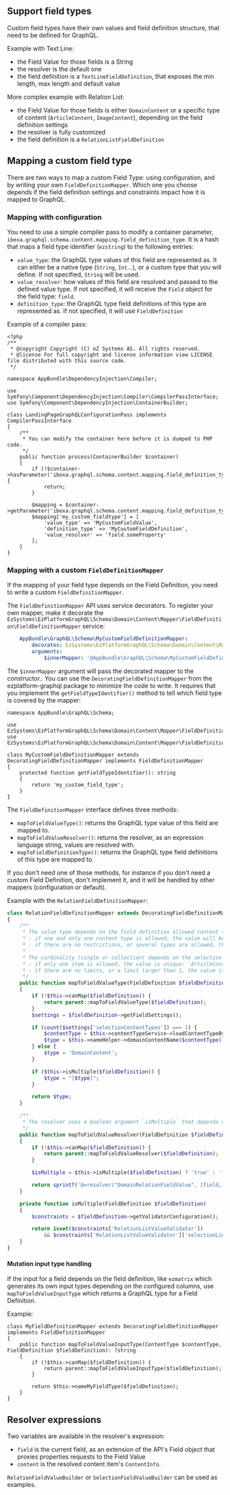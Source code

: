## Support field types

Custom field types have their own values and field definition structure, that need to be defined for GraphQL.

Example with Text Line:
- the Field Value for those fields is a String
- the resolver is the default one
- the field definition is a `TextLineFieldDefinition`, that exposes the min length, max length and default value

More complex example with Relation List:
- the Field Value for those fields is either `DomainContent` or a specific type of content (`ArticleContent`, `ImageContent`),
  depending on the field definition settings
- the resolver is fully customized
- the field definition is a `RelationListFieldDefinition`

## Mapping a custom field type
There are two ways to map a custom Field Type: using configuration, and by writing your own `FieldDefinitionMapper`.
Which one you choose depends if the field definition settings and constraints impact how it is mapped to GraphQL.

### Mapping with configuration
You need to use a simple compiler pass to modify a container parameter, `ibexa.graphql.schema.content.mapping.field_definition_type`.
It is a hash that maps a field type identifier (`ezstring`) to the following entries:
- `value_type`: the GraphQL type values of this field are represented as. It can either be a native type
  (`String`, `Int`...), or a custom type that you will define.
  If not specified, `String` will be used.
- `value_resolver`: how values of this field are resolved and passed to the defined value type.
  If not specified, it will receive the `Field` object for the field type: `field`.
- `definition_type`: the GraphQL type field definitions of this type are represented as.
  If not specified, it will use `FieldDefinition`

Example of a compiler pass:
```
<?php
/**
 * @copyright Copyright (C) eZ Systems AS. All rights reserved.
 * @license For full copyright and license information view LICENSE file distributed with this source code.
 */

namespace AppBundle\DependencyInjection\Compiler;

use Symfony\Component\DependencyInjection\Compiler\CompilerPassInterface;
use Symfony\Component\DependencyInjection\ContainerBuilder;

class LandingPageGraphQLConfigurationPass implements CompilerPassInterface
{
    /**
     * You can modify the container here before it is dumped to PHP code.
     */
    public function process(ContainerBuilder $container)
    {
        if (!$container->hasParameter('ibexa.graphql.schema.content.mapping.field_definition_type')) {
            return;
        }

        $mapping = $container->getParameter('ibexa.graphql.schema.content.mapping.field_definition_type');
        $mapping['my_custom_fieldtype'] = [
            'value_type' => 'MyCustomFieldValue',
            'definition_type' => 'MyCustomFieldDefinition',
            'value_resolver' => 'field.someProperty'
        ];
    }
}
```

### Mapping with a custom `FieldDefinitionMapper`
If the mapping of your field type depends on the Field Definition, you need to write a custom `FieldDefinitionMapper`.

The `FieldDefinitionMapper` API uses service decorators. To register your own mapper, make it decorate the 
`EzSystems\EzPlatformGraphQL\Schema\Domain\Content\Mapper\FieldDefinition\FieldDefinitionMapper` service:

```yaml
    AppBundle\GraphQL\Schema\MyCustomFieldDefinitionMapper:
        decorates: EzSystems\EzPlatformGraphQL\Schema\Domain\Content\Mapper\FieldDefinition\FieldDefinitionMapper
        arguments:
            $innerMapper: '@AppBundle\GraphQL\Schema\MyCustomFieldDefinitionMapper'
```

The `$innerMapper` argument will pass the decorated mapper to the constructor.:
You can use the `DecoratingFieldDefinitionMapper` from the ezplatform-graphql package to minimize the code to write.
It requires that you implement the `getFieldTypeIdentifier()` method to tell which field type is covered by the mapper:

```
namespace AppBundle\GraphQL\Schema;

use EzSystems\EzPlatformGraphQL\Schema\Domain\Content\Mapper\FieldDefinition\DecoratingFieldDefinitionMapper
use EzSystems\EzPlatformGraphQL\Schema\Domain\Content\Mapper\FieldDefinition\FieldDefinitionMapper;

class MyCustomFieldDefinitionMapper extends DecoratingFieldDefinitionMapper implements FieldDefinitionMapper
{
    protected function getFieldTypeIdentifier(): string
    {
        return 'my_custom_field_type';
    }
}
```

The `FieldDefinitionMapper` interface defines three methods:
- `mapToFieldValueType()`: returns the GraphQL type value of this field are mapped to.
- `mapToFieldValueResolver()`: returns the resolver, as an expression language string, values are resolved with.
- `mapToFieldDefinitionType()`: returns the GraphQL type field definitions of this type are mapped to.

If you don't need one of those methods, for instance if you don't need a custom Field Definition, don't implement it,
and it will be handled by other mappers (configuration or default).

Example with the `RelationFieldDefinitionMapper`:
```php
class RelationFieldDefinitionMapper extends DecoratingFieldDefinitionMapper implements FieldDefinitionMapper
{
    /**
     * The value type depends on the field definition allowed content types setting:
     * - if one and only one content type is allowed, the value will be of this type
     * - if there are no restrictions, or several types are allowed, the value will be a `DomainContent`
     *
     * The cardinality (single or collection) depends on the selection limit setting:
     * - if only one item is allowed, the value is unique: `ArticleContent`, `DomainContent`, ...
     * - if there are no limits, or a limit larger than 1, the value is a collection: `"[ArticleContent]"`, `"[DomainContent]"`.
     */
    public function mapToFieldValueType(FieldDefinition $fieldDefinition): ?string
    {
        if (!$this->canMap($fieldDefinition)) {
            return parent::mapToFieldValueType($fieldDefinition);
        }
        $settings = $fieldDefinition->getFieldSettings();

        if (count($settings['selectionContentTypes']) === 1) {
            $contentType = $this->contentTypeService->loadContentTypeByIdentifier($settings['selectionContentTypes'][0]);
            $type = $this->nameHelper->domainContentName($contentType);
        } else {
            $type = 'DomainContent';
        }

        if ($this->isMultiple($fieldDefinition)) {
            $type = "[$type]";
        }

        return $type;
    }

    /**
     * The resolver uses a boolean argument `isMultiple` that depends on the selection limit setting.
     */
    public function mapToFieldValueResolver(FieldDefinition $fieldDefinition): ?string
    {
        if (!$this->canMap($fieldDefinition)) {
            return parent::mapToFieldValueResolver($fieldDefinition);
        }

        $isMultiple = $this->isMultiple($fieldDefinition) ? 'true' : 'false';

        return sprintf('@=resolver("DomainRelationFieldValue", [field, %s])', $isMultiple);
    }

    private function isMultiple(FieldDefinition $fieldDefinition)
    {
        $constraints = $fieldDefinition->getValidatorConfiguration();

        return isset($constraints['RelationListValueValidator'])
            && $constraints['RelationListValueValidator']['selectionLimit'] !== 1;
    }
}
```

#### Mutation input type handling
If the input for a field depends on the field definition, like `ezmatrix`
which generates its own input types depending on the configured columns, use `mapToFieldValueInputType`
which returns a GraphQL type for a Field Definition.

Example:
```
class MyFieldDefinitionMapper extends DecoratingFieldDefinitionMapper implements FieldDefinitionMapper
{
    public function mapToFieldValueInputType(ContentType $contentType, FieldDefinition $fieldDefinition): ?string
    {
        if (!$this->canMap($fieldDefinition)) {
            return parent::mapToFieldValueInputType($fieldDefinition);
        }

        return $this->nameMyFieldType($fieldDefinition);
    }
}
```

## Resolver expressions
Two variables are available in the resolver's expression:

- `field` is the current field, as an extension of the API's Field object that proxies properties requests to the Field Value
- `content` is the resolved content item's `ContentInfo`.

`RelationFieldValueBuilder` or `SelectionFieldValueBuilder` can be used as examples.
